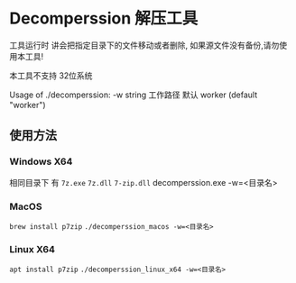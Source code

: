 # Decomperssion 解压工具

工具运行时 讲会把指定目录下的文件移动或者删除,
如果源文件没有备份,请勿使用本工具!

本工具不支持 32位系统

Usage of ./decomperssion:
  -w string
    	工作路径 默认 worker (default "worker")

## 使用方法

### Windows X64
相同目录下 有 `7z.exe`  `7z.dll` `7-zip.dll`
decomperssion.exe -w=<目录名>

### MacOS
`brew install p7zip`
`./decomperssion_macos -w=<目录名>`

### Linux X64
`apt install p7zip`
`./decomperssion_linux_x64 -w=<目录名>`